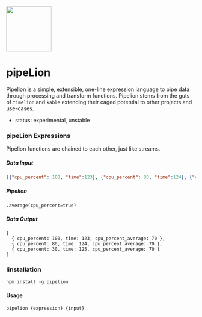 <img src="https://user-images.githubusercontent.com/1423657/121065612-3ebf2400-c7c9-11eb-80bc-8688bdafbf91.png" width=120/>

# pipeLion
Pipelion is a simple, extensible, one-line expression language to pipe data through processing and transform functions. Pipelion stems from the guts of `timelion` and `kable` extending their caged potential to other projects and use-cases.

* status: experimental, unstable

### pipeLion Expressions
Pipelion functions are chained to each other, just like streams.

##### Data Input
```json
[{"cpu_percent": 100, "time":123}, {"cpu_percent": 80, "time":124}, {"cpu_percent":30, "time":125}]
```
##### Pipelion
```
.average(cpu_percent=true)
```
##### Data Output
```
[
  { cpu_percent: 100, time: 123, cpu_percent_average: 70 },
  { cpu_percent: 80, time: 124, cpu_percent_average: 70 },
  { cpu_percent: 30, time: 125, cpu_percent_average: 70 }
]
```



### Iinstallation
```
npm install -g pipelion
```
#### Usage
```
pipelion {expression} {input}
```
